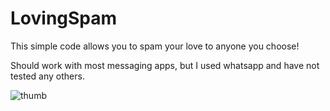 # LovingSpam

This simple code allows you to spam your love to anyone you choose! 

Should work with most messaging apps, but I used whatsapp and have not tested any others.


![thumb](https://user-images.githubusercontent.com/65407421/201784779-8a7c9b15-5033-45e3-9207-0a59ff8114f4.JPG)
